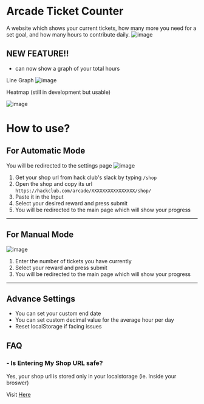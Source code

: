 
# Arcade Ticket Counter 

A website which shows your current tickets, how many more you need for a set goal, and how many hours to contribute daily.
![image](https://github.com/user-attachments/assets/a31ededa-cc78-4df8-b3c9-c304fef925c9)


## NEW FEATURE!!
- can now show a graph of your total hours

Line Graph
![image](https://github.com/user-attachments/assets/8d9437b0-090b-4a22-9c95-81631793ac45)

Heatmap (still in development but usable)  

![image](https://github.com/user-attachments/assets/3991eeca-cb9c-44d4-9064-4103c27097ee)


# How to use?

## For Automatic Mode
You will be redirected to the settings page 
![image](https://github.com/user-attachments/assets/3870533e-f5ff-460c-ab90-a4b2b0c58871)
1. Get your shop url from hack club's slack by typing `/shop`
2. Open the shop and copy its url `https://hackclub.com/arcade/XXXXXXXXXXXXXXXX/shop/`
3. Paste it in the Input
4. Select your desired reward and press submit
5. You will be redirected to the main page which will show your progress

---

## For Manual Mode
![image](https://github.com/user-attachments/assets/c22f94a1-6f04-48f3-a520-dac818e88c09)

1. Enter the number of tickets you have currently
2. Select your reward and press submit
3. You will be redirected to the main page which will show your progress

    
---
## Advance Settings

- You can set your custom end date
- You can set custom decimal value for the average hour per day
- Reset localStorage if facing issues


## FAQ

### - Is Entering My Shop URL safe?
Yes, your shop url is stored only in your localstorage (ie. Inside your broswer)

Visit [Here](https://outdatedcandy92.github.io/ArcadeTicket/) 

